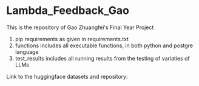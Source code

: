 # Lambda_Feedback_Gao
 
This is the repository of Gao Zhuangfei's Final Year Project
1. pip requirements as given in requirements.txt
2. functions includes all executable functions, in both python and postgre language
3. test_results includes all running results from the testing of variaties of LLMs

Link to the huggingface datasets and repository: 

